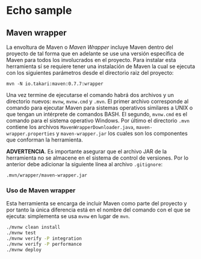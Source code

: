 # Echo sample

## Maven wrapper
La envoltura de Maven o _Maven Wrapper_ incluye Maven dentro del proyecto de tal forma que en adelante se use una 
versión específica de Maven para todos los involucrados en el proyecto. Para instalar esta herramienta sí se requiere
tener una instalación de Maven la cual se ejecuta con los siguientes parámetros desde el directorio raiz del proyecto:
```
mvn -N io.takari:maven:0.7.7:wrapper
```
Una vez termine de ejecutarse el comando habrá dos archivos y un directorio nuevos: `mvnw`, `mvnw.cmd` y `.mvn`. El 
primer archivo corresponde al comando para ejecutar Maven para sistemas operativos similares a UNIX o que tengan un
intérprete de comandos BASH. El segundo, `mvnw.cmd` es el comando para el sistema operativo Windows. Por último el
directorio `.mvn` contiene los archivos `MavenWrapperDownloader.java`, `maven-wrapper.properties` y `maven-wrapper.jar`
los cuales son los componentes que conforman la herramienta.

**ADVERTENCIA**. Es importante asegurar que el archivo JAR de la herramienta no se almacene en el sistema de control
de versiones. Por lo anterior debe adicionar la siguiente línea al archivo `.gitignore`:
```gitignore
.mvn/wrapper/maven-wrapper.jar
```

### Uso de Maven wrapper
Esta herramienta se encarga de incluir Maven como parte del proyecto y por tanto la única diferencia está en el nombre
del comando con el que se ejecuta: simplementa se usa `mvnw` en lugar de `mvn`. 
```bash
./mvnw clean install
./mvnw test
./mvnw verify -P integration
./mvnw verify -P performance
./mvnw deploy
```
